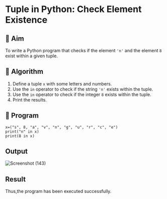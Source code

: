 # Tuple in Python: Check Element Existence

## 🎯 Aim
To write a Python program that checks if the element `'n'` and the element `8` exist within a given tuple.

## 🧠 Algorithm
1. Define a tuple `x` with some letters and numbers.
2. Use the `in` operator to check if the string `'n'` exists within the tuple.
3. Use the `in` operator to check if the integer `8` exists within the tuple.
4. Print the results.

## 🧾 Program
```
x=("s", 8, "a", "v", "n", "g", "u", "r", "c", "e") 
print("n" in x) 
print(8 in x)
```

## Output
![Screenshot (143)](https://github.com/user-attachments/assets/44697301-a4c1-4deb-81b4-2e5b1382f7be)

## Result
Thus,the program has been executed successfully.
